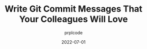---
author: prplcode
date: 2022-07-01
draft: true
permalink: false
publisher: thepracticaldev
tags:
  - git
target_url: https://dev.to/simeg/write-git-commit-messages-that-your-colleagues-will-love-1757
title: Write Git Commit Messages That Your Colleagues Will Love
---